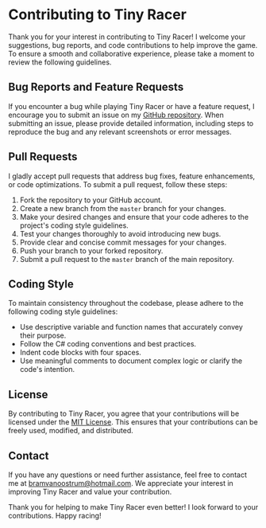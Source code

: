 # Contributing to Tiny Racer

Thank you for your interest in contributing to Tiny Racer! I welcome your suggestions, bug reports, and code contributions to help improve the game. To ensure a smooth and collaborative experience, please take a moment to review the following guidelines.

## Bug Reports and Feature Requests

If you encounter a bug while playing Tiny Racer or have a feature request, I encourage you to submit an issue on my [GitHub repository](https://github.com/Brammelam/Tiny-Racer/issues). When submitting an issue, please provide detailed information, including steps to reproduce the bug and any relevant screenshots or error messages.

## Pull Requests

I gladly accept pull requests that address bug fixes, feature enhancements, or code optimizations. To submit a pull request, follow these steps:

1. Fork the repository to your GitHub account.
2. Create a new branch from the `master` branch for your changes.
3. Make your desired changes and ensure that your code adheres to the project's coding style guidelines.
4. Test your changes thoroughly to avoid introducing new bugs.
5. Provide clear and concise commit messages for your changes.
6. Push your branch to your forked repository.
7. Submit a pull request to the `master` branch of the main repository.

## Coding Style

To maintain consistency throughout the codebase, please adhere to the following coding style guidelines:

- Use descriptive variable and function names that accurately convey their purpose.
- Follow the C# coding conventions and best practices.
- Indent code blocks with four spaces.
- Use meaningful comments to document complex logic or clarify the code's intention.

## License

By contributing to Tiny Racer, you agree that your contributions will be licensed under the [MIT License](LICENSE). This ensures that your contributions can be freely used, modified, and distributed.

## Contact

If you have any questions or need further assistance, feel free to contact me at [bramvanoostrum@hotmail.com](mailto:bramvanoostrum@hotmail.com). We appreciate your interest in improving Tiny Racer and value your contribution.

Thank you for helping to make Tiny Racer even better! I look forward to your contributions. Happy racing!
